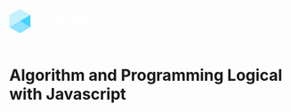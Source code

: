 <a href="https://app.rocketseat.com.br/explorer"> <svg width="152" height="48" viewBox="0 0 160 47" fill="none"><path opacity="0.3" d="M39.8795 11.5119L29.908 17.2678L19.9429 23.0237L9.97146 28.7797L0 34.5356V11.5119L19.9429 0L39.8795 11.5119Z" fill="#42D3FF"></path><path opacity="0.6" d="M39.8795 34.5358L19.9429 46.0477L0 34.5358L9.97146 28.7799L19.9429 23.0239L29.908 28.7799L39.8795 34.5358Z" fill="#42D3FF"></path><path d="M39.8819 11.5122V34.5359L29.9104 28.78L19.9453 23.0241L29.9104 17.2681L39.8819 11.5122Z" fill="#42D3FF"></path><path d="M68.9666 31.3121C66.7027 31.3121 64.8592 30.6173 63.4361 29.2277C62.0131 27.8382 61.303 25.9876 61.3061 23.676V23.2774C61.2812 21.8396 61.5889 20.4155 62.2053 19.1162C62.759 17.9452 63.6447 16.9627 64.7522 16.2909C65.8901 15.6191 67.1919 15.2758 68.5132 15.299C70.6249 15.299 72.2874 15.9648 73.5005 17.2966C74.7136 18.6284 75.3222 20.517 75.3262 22.9625V24.6467H65.4916C65.6255 25.6559 66.0277 26.4673 66.6981 27.081C67.3686 27.6946 68.2175 27.9989 69.245 27.9939C70.8344 27.9939 72.0764 27.4182 72.971 26.267L74.9976 28.537C74.3566 29.4302 73.4897 30.137 72.4856 30.5849C71.3803 31.083 70.1788 31.3313 68.9666 31.3121ZM68.4965 18.6248C68.1243 18.6117 67.7536 18.6792 67.4099 18.8226C67.0662 18.9659 66.7575 19.1818 66.5049 19.4555C65.9978 20.0093 65.6721 20.8025 65.5281 21.8351H71.264V21.5049C71.2457 20.592 70.9987 19.882 70.523 19.3749C70.0473 18.8677 69.3718 18.6177 68.4965 18.6248Z" fill="white"></path><path d="M82.3707 20.1939L84.9692 15.584H89.3814L84.986 23.1486L89.561 31.0236H85.1366L82.3813 26.1717L79.6427 31.0236H75.2031L79.7842 23.1455L75.4116 15.584H79.8238L82.3707 20.1939Z" fill="white"></path><path d="M104.091 23.4479C104.091 25.8274 103.551 27.7328 102.471 29.1639C101.391 30.5951 99.9327 31.3112 98.0968 31.3122C96.5378 31.3122 95.277 30.7696 94.3145 29.6843V36.9568H90.1914V15.5836H94.0148L94.1578 17.105C95.1579 15.9061 96.4613 15.3066 98.0679 15.3066C99.9707 15.3066 101.451 16.0106 102.507 17.4184C103.564 18.8262 104.092 20.7671 104.091 23.241V23.4479ZM99.9667 23.1436C99.9667 21.7073 99.7131 20.5987 99.2059 19.8177C98.6988 19.0367 97.9594 18.6467 96.9877 18.6477C95.6924 18.6477 94.8023 19.1427 94.3175 20.1327V26.4588C94.8246 27.4782 95.7238 27.9853 97.015 27.9803C98.9827 27.9803 99.9667 26.3696 99.9667 23.1482V23.1436Z" fill="white"></path><path d="M109.832 31.0234H105.688V9.10547H109.827L109.832 31.0234Z" fill="white"></path><path d="M111.416 23.1636C111.39 21.7479 111.692 20.3454 112.3 19.0664C112.854 17.9066 113.741 16.938 114.848 16.2837C115.956 15.6285 117.242 15.3003 118.708 15.2993C120.792 15.2993 122.493 15.9368 123.811 17.2118C125.128 18.4867 125.863 20.2181 126.015 22.406L126.044 23.4619C126.044 25.8323 125.385 27.733 124.066 29.1642C122.748 30.5954 120.973 31.3115 118.741 31.3125C116.515 31.3125 114.74 30.5989 113.416 29.1718C112.093 27.7447 111.429 25.8034 111.426 23.3477L111.416 23.1636ZM115.54 23.4558C115.54 24.9245 115.816 26.0463 116.368 26.8212C116.92 27.5961 117.709 27.9846 118.737 27.9866C119.735 27.9866 120.515 27.6032 121.077 26.8364C121.639 26.0696 121.92 24.8428 121.92 23.156C121.92 21.7168 121.639 20.601 121.077 19.8089C120.515 19.0167 119.725 18.6216 118.708 18.6237C117.7 18.6237 116.92 19.0167 116.368 19.8028C115.816 20.5889 115.54 21.8065 115.54 23.4558Z" fill="white"></path><path d="M136.091 19.4603C135.599 19.3894 135.104 19.3513 134.607 19.3462C133.046 19.3462 132.024 19.8741 131.539 20.93V31.0232H127.414V15.5806H131.311L131.425 17.4231C132.252 16.0031 133.399 15.2931 134.865 15.2931C135.3 15.2902 135.732 15.3528 136.149 15.4787L136.091 19.4603Z" fill="white"></path><path d="M143.744 31.3121C141.48 31.3121 139.637 30.6173 138.213 29.2277C136.79 27.8382 136.08 25.9876 136.083 23.676V23.2774C136.059 21.8396 136.366 20.4155 136.983 19.1162C137.536 17.9452 138.422 16.9627 139.529 16.2909C140.667 15.6191 141.969 15.2758 143.291 15.299C145.402 15.299 147.065 15.9648 148.278 17.2966C149.491 18.6284 150.099 20.517 150.103 22.9625V24.6467H140.27C140.404 25.6559 140.807 26.4673 141.477 27.081C142.147 27.6946 142.996 27.9989 144.024 27.9939C145.613 27.9939 146.855 27.4182 147.75 26.267L149.776 28.537C149.135 29.4302 148.268 30.137 147.264 30.5849C146.159 31.0833 144.957 31.3316 143.744 31.3121ZM143.274 18.6248C142.902 18.6132 142.533 18.6818 142.19 18.8259C141.847 18.9701 141.54 19.1864 141.288 19.4601C140.781 20.0139 140.455 20.8071 140.31 21.8396H146.047V21.5095C146.029 20.5966 145.782 19.8866 145.306 19.3795C144.831 18.8723 144.153 18.6208 143.274 18.6248Z" fill="white"></path><path d="M159.944 19.4603C159.452 19.3894 158.956 19.3513 158.459 19.3462C156.898 19.3462 155.875 19.8741 155.39 20.93V31.0233H151.266V15.5806H155.162L155.276 17.4231C156.104 16.0031 157.25 15.2931 158.716 15.2931C159.151 15.2901 159.584 15.3527 160 15.4787L159.944 19.4603Z" fill="white"></path></svg> </a><br><br>

# Algorithm and Programming Logical with Javascript